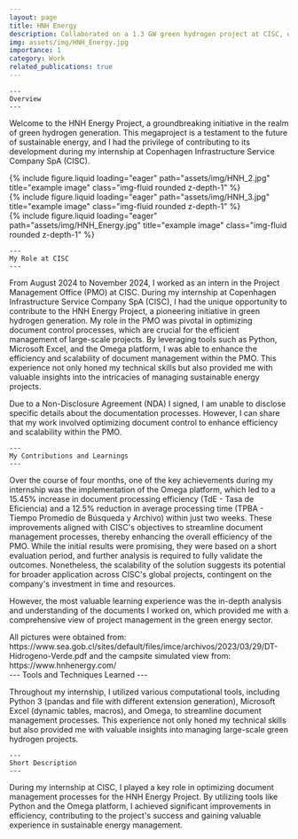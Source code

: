 ```yaml
---
layout: page
title: HNH Energy
description: Collaborated on a 1.3 GW green hydrogen project at CISC, enhancing document management and efficiency in eolic energy generation.
img: assets/img/HNH_Energy.jpg
importance: 1
category: Work
related_publications: true
---
```


    ---
    Overview
    ---

Welcome to the HNH Energy Project, a groundbreaking initiative in the realm of green hydrogen generation. This megaproject is a testament to the future of sustainable energy, and I had the privilege of contributing to its development during my internship at Copenhagen Infrastructure Service Company SpA (CISC).

<div class="row">
    <div class="col-sm mt-3 mt-md-0">
        {% include figure.liquid loading="eager" path="assets/img/HNH_2.jpg" title="example image" class="img-fluid rounded z-depth-1" %}
    </div>
    <div class="col-sm mt-3 mt-md-0">
        {% include figure.liquid loading="eager" path="assets/img/HNH_3.jpg" title="example image" class="img-fluid rounded z-depth-1" %}
    </div>
    <div class="col-sm mt-3 mt-md-0">
        {% include figure.liquid loading="eager" path="assets/img/HNH_Energy.jpg" title="example image" class="img-fluid rounded z-depth-1" %}
    </div>
</div>

    ---
    My Role at CISC
    ---

From August 2024 to November 2024, I worked as an intern in the Project Management Office (PMO) at CISC. During my internship at Copenhagen Infrastructure Service Company SpA (CISC), I had the unique opportunity to contribute to the HNH Energy Project, a pioneering initiative in green hydrogen generation. My role in the PMO was pivotal in optimizing document control processes, which are crucial for the efficient management of large-scale projects. By leveraging tools such as Python, Microsoft Excel, and the Omega platform, I was able to enhance the efficiency and scalability of document management within the PMO. This experience not only honed my technical skills but also provided me with valuable insights into the intricacies of managing sustainable energy projects.

Due to a Non-Disclosure Agreement (NDA) I signed, I am unable to disclose specific details about the documentation processes. However, I can share that my work involved optimizing document control to enhance efficiency and scalability within the PMO.

    ---
    My Contributions and Learnings
    ---

Over the course of four months, one of the key achievements during my internship was the implementation of the Omega platform, which led to a 15.45% increase in document processing efficiency (TdE - Tasa de Eficiencia) and a 12.5% reduction in average processing time (TPBA - Tiempo Promedio de Búsqueda y Archivo) within just two weeks. These improvements aligned with CISC's objectives to streamline document management processes, thereby enhancing the overall efficiency of the PMO. While the initial results were promising, they were based on a short evaluation period, and further analysis is required to fully validate the outcomes. Nonetheless, the scalability of the solution suggests its potential for broader application across CISC's global projects, contingent on the company's investment in time and resources.

However, the most valuable learning experience was the in-depth analysis and understanding of the documents I worked on, which provided me with a comprehensive view of project management in the green energy sector.
<div class="caption">
    All pictures were obtained from: https://www.sea.gob.cl/sites/default/files/imce/archivos/2023/03/29/DT-Hidrogeno-Verde.pdf and the campsite simulated view from: https://www.hnhenergy.com/
</div>
    ---
    Tools and Techniques Learned
    ---

Throughout my internship, I utilized various computational tools, including Python 3 (pandas and file with different extension generation), Microsoft Excel (dynamic tables, macros), and Omega, to streamline document management processes. This experience not only honed my technical skills but also provided me with valuable insights into managing large-scale green hydrogen projects.

    ---
    Short Description
    ---

During my internship at CISC, I played a key role in optimizing document management processes for the HNH Energy Project. By utilizing tools like Python and the Omega platform, I achieved significant improvements in efficiency, contributing to the project's success and gaining valuable experience in sustainable energy management.
